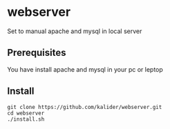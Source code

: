 # webserver
Set to manual apache and mysql in local server 
## Prerequisites
You have install apache and mysql in your pc or leptop
## Install
```
git clone https://github.com/kalider/webserver.git
cd webserver
./install.sh
```
